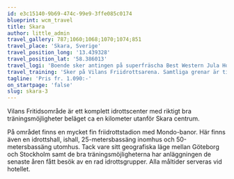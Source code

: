 ```yaml
---
id: e3c15140-9b69-474c-99e9-3ffe085c0174
blueprint: wcm_travel
title: Skara
author: little_admin
travel_gallery: 787;1060;1068;1070;1074;851
travel_place: 'Skara, Sverige'
travel_position_long: '13.439328'
travel_position_lat: '58.386013'
travel_logi: 'Boende sker antingen på superfräscha Best Western Jula Hotell & Konferens i 4-bäddsrum eller i stugor precis bredvid hotellet. Tillägg vid boende i 1-3-bäddsrum på hotellet eller med dusch/wc i stugorna.'
travel_training: 'Sker på Vilans Friidrottsarena. Samtliga grenar är tillåtna.'
tagline: 'Pris fr. 1.090:-'
on_startpage: 'false'
slug: skara-3
---
```

<p>Vilans Fritidsområde är ett komplett idrottscenter med riktigt bra träningsmöjligheter beläget ca en kilometer utanför Skara centrum.</p>
<p>På området finns en mycket fin friidrottstadion med Mondo-banor. Här finns även en idrottshall, ishall, 25-metersbassäng inomhus och 50-metersbassäng utomhus. Tack vare sitt geografiska läge mellan Göteborg och Stockholm samt de bra träningsmöjligheterna har anläggningen de senaste åren fått besök av en rad idrottsgrupper. Alla måltider serveras vid hotellet.</p>
